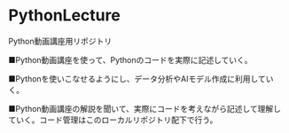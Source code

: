 # PythonLecture
Python動画講座用リポジトリ

■Python動画講座を使って、Pythonのコードを実際に記述していく。

■Pythonを使いこなせるようにし、データ分析やAIモデル作成に利用していく。

■Python動画講座の解説を聞いて、実際にコードを考えながら記述して理解していく。コード管理はこのローカルリポジトリ配下で行う。

